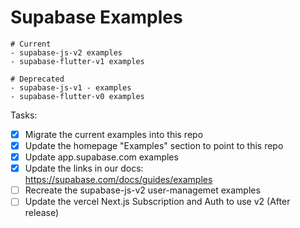 # Supabase Examples


```
# Current
- supabase-js-v2 examples
- supabase-flutter-v1 examples

# Deprecated
- supabase-js-v1 - examples
- supabase-flutter-v0 examples
```


Tasks:

- [x] Migrate the current examples into this repo
- [x] Update the homepage "Examples" section to point to this repo
- [x] Update app.supabase.com examples
- [x] Update the links in our docs: https://supabase.com/docs/guides/examples
- [ ] Recreate the supabase-js-v2 user-managemet examples
- [ ] Update the vercel Next.js Subscription and Auth to use v2 (After release)
